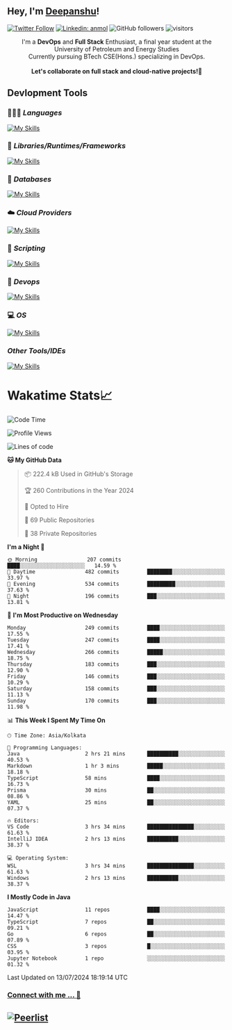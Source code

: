 ## Hey, I'm [Deepanshu](https://bio.link/deepanshgk)!

[![Twitter Follow](https://img.shields.io/twitter/follow/deepanshuurawat?label=Follow)](https://twitter.com/intent/follow?screen_name=deepanshuurawat)
[![Linkedin: anmol](https://img.shields.io/badge/-deepanshu-blue?style=flat-square&logo=Linkedin&logoColor=white&link=https://www.linkedin.com/in/deepanshu-rawat6/)](https://www.linkedin.com/in/deepanshu-rawat6/)
![GitHub followers](https://img.shields.io/github/followers/deepanshu-rawat6?label=Follow&style=social)
![visitors](https://visitor-badge.laobi.icu/badge?page_id=deepanshu-rawat6.deepanshu-rawat6)


<div align="center">
I'm a <b>DevOps</b> and <b>Full Stack</b> Enthusiast, a final year student at the University of Petroleum and Energy Studies <br> Currently pursuing BTech CSE(Hons.) specializing in DevOps.
</div>

<br>

<div align="center">
 <b>Let's collaborate on full stack and cloud-native projects!🚀</b>
</div>

## **Devlopment Tools**

### 🧑🏻‍💻 *Languages*
[![My Skills](https://skillicons.dev/icons?i=go,java,py,js,ts,html,css&theme=dark)](https://skillicons.dev)

### 🔎 *Libraries/Runtimes/Frameworks*
[![My Skills](https://skillicons.dev/icons?i=nodejs,express,react&theme=dark)](https://skillicons.dev)

### 🛅 *Databases*
[![My Skills](https://skillicons.dev/icons?i=mysql,mongodb,postgres,prisma&theme=dark)](https://skillicons.dev)

### ☁️ *Cloud Providers*
[![My Skills](https://skillicons.dev/icons?i=aws,netlify&theme=dark)](https://skillicons.dev)

### 📜 *Scripting*
[![My Skills](https://skillicons.dev/icons?i=bash,powershell&theme=dark)](https://skillicons.dev)

### 👀 *Devops*
[![My Skills](https://skillicons.dev/icons?i=docker,kubernetes,githubactions,jenkins,grafana,prometheus,terraform,ansible,selenium&theme=dark)](https://skillicons.dev)

### 💻 *OS*
[![My Skills](https://skillicons.dev/icons?i=windows,ubuntu,linux&theme=dark)](https://skillicons.dev)

### *Other Tools/IDEs*
[![My Skills](https://skillicons.dev/icons?i=git,github,vscode,idea,vim,maven,postman,pnpm,npm&theme=dark)](https://skillicons.dev)

# Wakatime Stats📈

<!--START_SECTION:waka-->
![Code Time](http://img.shields.io/badge/Code%20Time-382%20hrs%2059%20mins-blue)

![Profile Views](http://img.shields.io/badge/Profile%20Views-14-blue)

![Lines of code](https://img.shields.io/badge/From%20Hello%20World%20I%27ve%20Written-764.5%20thousand%20lines%20of%20code-blue)

**🐱 My GitHub Data** 

> 📦 222.4 kB Used in GitHub's Storage 
 > 
> 🏆 260 Contributions in the Year 2024
 > 
> 💼 Opted to Hire
 > 
> 📜 69 Public Repositories 
 > 
> 🔑 38 Private Repositories 
 > 
**I'm a Night 🦉** 

```text
🌞 Morning                207 commits         ████░░░░░░░░░░░░░░░░░░░░░   14.59 % 
🌆 Daytime                482 commits         ████████░░░░░░░░░░░░░░░░░   33.97 % 
🌃 Evening                534 commits         █████████░░░░░░░░░░░░░░░░   37.63 % 
🌙 Night                  196 commits         ███░░░░░░░░░░░░░░░░░░░░░░   13.81 % 
```
📅 **I'm Most Productive on Wednesday** 

```text
Monday                   249 commits         ████░░░░░░░░░░░░░░░░░░░░░   17.55 % 
Tuesday                  247 commits         ████░░░░░░░░░░░░░░░░░░░░░   17.41 % 
Wednesday                266 commits         █████░░░░░░░░░░░░░░░░░░░░   18.75 % 
Thursday                 183 commits         ███░░░░░░░░░░░░░░░░░░░░░░   12.90 % 
Friday                   146 commits         ███░░░░░░░░░░░░░░░░░░░░░░   10.29 % 
Saturday                 158 commits         ███░░░░░░░░░░░░░░░░░░░░░░   11.13 % 
Sunday                   170 commits         ███░░░░░░░░░░░░░░░░░░░░░░   11.98 % 
```


📊 **This Week I Spent My Time On** 

```text
🕑︎ Time Zone: Asia/Kolkata

💬 Programming Languages: 
Java                     2 hrs 21 mins       ██████████░░░░░░░░░░░░░░░   40.53 % 
Markdown                 1 hr 3 mins         █████░░░░░░░░░░░░░░░░░░░░   18.18 % 
TypeScript               58 mins             ████░░░░░░░░░░░░░░░░░░░░░   16.73 % 
Prisma                   30 mins             ██░░░░░░░░░░░░░░░░░░░░░░░   08.86 % 
YAML                     25 mins             ██░░░░░░░░░░░░░░░░░░░░░░░   07.37 % 

🔥 Editors: 
VS Code                  3 hrs 34 mins       ███████████████░░░░░░░░░░   61.63 % 
IntelliJ IDEA            2 hrs 13 mins       ██████████░░░░░░░░░░░░░░░   38.37 % 

💻 Operating System: 
WSL                      3 hrs 34 mins       ███████████████░░░░░░░░░░   61.63 % 
Windows                  2 hrs 13 mins       ██████████░░░░░░░░░░░░░░░   38.37 % 
```

**I Mostly Code in Java** 

```text
JavaScript               11 repos            ████░░░░░░░░░░░░░░░░░░░░░   14.47 % 
TypeScript               7 repos             ██░░░░░░░░░░░░░░░░░░░░░░░   09.21 % 
Go                       6 repos             ██░░░░░░░░░░░░░░░░░░░░░░░   07.89 % 
CSS                      3 repos             █░░░░░░░░░░░░░░░░░░░░░░░░   03.95 % 
Jupyter Notebook         1 repo              ░░░░░░░░░░░░░░░░░░░░░░░░░   01.32 % 
```




 Last Updated on 13/07/2024 18:19:14 UTC
<!--END_SECTION:waka-->



### [Connect with me ... 💬](https://bio.link/deepanshgk) 
[![Peerlist](https://github-readme-badge.peerlist.io/api/deepanshurawat6?style=social)](https://peerlist.io/deepanshurawat6) 
---

<!--- 
![Snake animation](https://github.com/deepanshu-rawat6/deepanshu-rawat6/blob/output/github-contribution-grid-snake.svg)
---
--->

<!--- 
[![@deepanshurawat6's Holopin board](https://holopin.io/api/user/board?user=deepanshurawat6)](https://holopin.io/@deepanshurawat6)
---
--->
